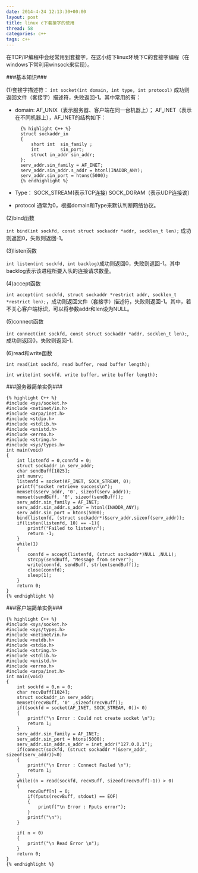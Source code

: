 ```yaml
---
date: 2014-4-24 12:13:30+00:00
layout: post
title: linux c下套接字的使用
thread: 58
categories: c++
tags: c++
---
```


在TCP/IP编程中会经常用到套接字，在这小结下linux环境下C的套接字编程（在windows下常利用winsock来实现）。

###基本知识###

(1)套接字描述符： `int socket(int domain, int type, int protocol)`
成功则返回文件（套接字）描述符，失败返回-1。其中常用的有：

- domain: AF_UNIX（表示服务器、客户端在同一台机器上）； AF_INET（表示在不同机器上），AF_INET的结构如下：

		{% highlight C++ %}
		struct sockaddr_in
		{
    		short int  sin_family ;
    		int        sin_port;
    		struct in_addr sin_addr;
		};
		serv_addr.sin_family = AF_INET;
		serv_addr.sin_addr.s_addr = htonl(INADDR_ANY); 
		serv_addr.sin_port = htons(5000);  
		{% endhighlight %}

- Type： SOCK_STREAM(表示TCP连接) SOCK_DGRAM（表示UDP连接诶）

- protocol 通常为0，根据domain和Type来默认判断网络协议。


(2)bind函数

`int bind(int sockfd, const struct sockaddr *addr, socklen_t len);` 成功则返回0，失败则返回-1。

(3)listen函数

`int listen(int sockfd, int backlog)`成功则返回0，失败则返回-1。其中backlog表示该进程所要入队的连接请求数量。

(4)accept函数

`int accept(int sockfd, struct sockaddr *restrict addr, socklen_t *restrict len);`，成功则返回文件（套接字）描述符，失败则返回-1。其中，若不关心客户端标识，可以将参数addr和len设为NULL。

(5)connect函数

`int connect(int sockfd, const struct sockaddr *addr, socklen_t len);`,成功则返回0，失败则返回-1.

(6)read和write函数

`int read(int sockfd, read buffer, read buffer length);`

`int write(int sockfd, write buffer, write buffer length);`

###服务器简单实例###

	{% highlight C++ %}
	#include <sys/socket.h>
	#include <netinet/in.h>
	#include <arpa/inet.h>
	#include <stdio.h>
	#include <stdlib.h>
	#include <unistd.h>
	#include <errno.h>
	#include <string.h>
	#include <sys/types.h>
	int main(void)
	{
  		int listenfd = 0,connfd = 0;
  		struct sockaddr_in serv_addr;
  		char sendBuff[1025];  
  		int numrv;  
  		listenfd = socket(AF_INET, SOCK_STREAM, 0);
 		printf("socket retrieve success\n"); 
  		memset(&serv_addr, '0', sizeof(serv_addr));
  		memset(sendBuff, '0', sizeof(sendBuff));   
  		serv_addr.sin_family = AF_INET;    
  		serv_addr.sin_addr.s_addr = htonl(INADDR_ANY); 
  		serv_addr.sin_port = htons(5000);    
  		bind(listenfd, (struct sockaddr*)&serv_addr,sizeof(serv_addr)); 
  		if(listen(listenfd, 10) == -1){
      		printf("Failed to listen\n");
      		return -1;
  		}     
  		while(1)
    	{     
      		connfd = accept(listenfd, (struct sockaddr*)NULL ,NULL); 
      		strcpy(sendBuff, "Message from server");
      		write(connfd, sendBuff, strlen(sendBuff));
      		close(connfd);    
      		sleep(1);
    	}	
  		return 0;
	}
 	{% endhighlight %}

###客户端简单实例###

	{% highlight C++ %}
	#include <sys/socket.h>
	#include <sys/types.h>
	#include <netinet/in.h>
	#include <netdb.h>
	#include <stdio.h>
	#include <string.h>
	#include <stdlib.h>
	#include <unistd.h>
	#include <errno.h>
	#include <arpa/inet.h>
	int main(void)
	{
  		int sockfd = 0,n = 0;
  		char recvBuff[1024];
  		struct sockaddr_in serv_addr;
  		memset(recvBuff, '0' ,sizeof(recvBuff));
  		if((sockfd = socket(AF_INET, SOCK_STREAM, 0))< 0)
    	{
      		printf("\n Error : Could not create socket \n");
      		return 1;
    	}
  		serv_addr.sin_family = AF_INET;
  		serv_addr.sin_port = htons(5000);
  		serv_addr.sin_addr.s_addr = inet_addr("127.0.0.1");
  		if(connect(sockfd, (struct sockaddr *)&serv_addr, sizeof(serv_addr))<0)
    	{
      		printf("\n Error : Connect Failed \n");
      		return 1;
    	}
  		while((n = read(sockfd, recvBuff, sizeof(recvBuff)-1)) > 0)
    	{
      		recvBuff[n] = 0;
      		if(fputs(recvBuff, stdout) == EOF)
    		{
      			printf("\n Error : Fputs error");
    		}
      		printf("\n");
    	}
 
  		if( n < 0)
    	{
      		printf("\n Read Error \n");
    	}
  		return 0;
	}
	{% endhighlight %}